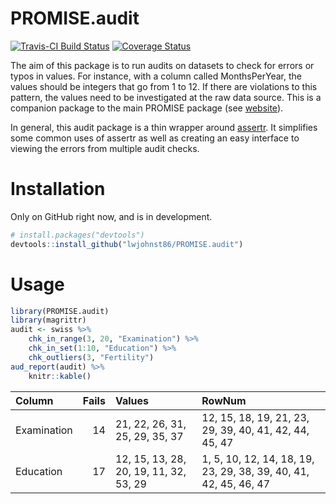 
<!-- README.md is generated from README.Rmd. Please edit that file -->
PROMISE.audit
=============

[![Travis-CI Build Status](https://travis-ci.org/lwjohnst86/PROMISE.audit.svg?branch=master)](https://travis-ci.org/lwjohnst86/PROMISE.audit) [![Coverage Status](https://img.shields.io/codecov/c/github/lwjohnst86/PROMISE.audit/master.svg)](https://codecov.io/github/lwjohnst86/PROMISE.audit?branch=master)

The aim of this package is to run audits on datasets to check for errors or typos in values. For instance, with a column called MonthsPerYear, the values should be integers that go from 1 to 12. If there are violations to this pattern, the values need to be investigated at the raw data source. This is a companion package to the main PROMISE package (see [website](https://promise-cohort.gitlab.io/PROMISE)).

In general, this audit package is a thin wrapper around [assertr](https://cran.r-project.org/web/packages/assertr/vignettes/assertr.html). It simplifies some common uses of assertr as well as creating an easy interface to viewing the errors from multiple audit checks.

Installation
============

Only on GitHub right now, and is in development.

``` r
# install.packages("devtools")
devtools::install_github("lwjohnst86/PROMISE.audit")
```

Usage
=====

``` r
library(PROMISE.audit)
library(magrittr)
audit <- swiss %>% 
    chk_in_range(3, 20, "Examination") %>% 
    chk_in_set(1:10, "Education") %>% 
    chk_outliers(3, "Fertility")
aud_report(audit) %>% 
    knitr::kable()
```

| Column      |  Fails| Values                                 | RowNum                                                           |
|:------------|------:|:---------------------------------------|:-----------------------------------------------------------------|
| Examination |     14| 21, 22, 26, 31, 25, 29, 35, 37         | 12, 15, 18, 19, 21, 23, 29, 39, 40, 41, 42, 44, 45, 47           |
| Education   |     17| 12, 15, 13, 28, 20, 19, 11, 32, 53, 29 | 1, 5, 10, 12, 14, 18, 19, 23, 29, 38, 39, 40, 41, 42, 45, 46, 47 |
